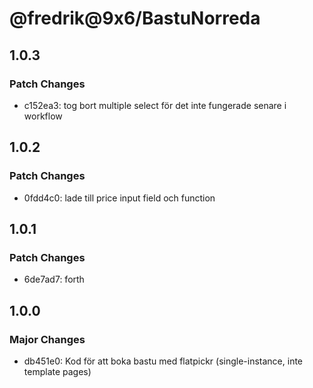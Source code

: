 # @fredrik@9x6/BastuNorreda

## 1.0.3

### Patch Changes

- c152ea3: tog bort multiple select för det inte fungerade senare i workflow

## 1.0.2

### Patch Changes

- 0fdd4c0: lade till price input field och function

## 1.0.1

### Patch Changes

- 6de7ad7: forth

## 1.0.0

### Major Changes

- db451e0: Kod för att boka bastu med flatpickr (single-instance, inte template pages)
